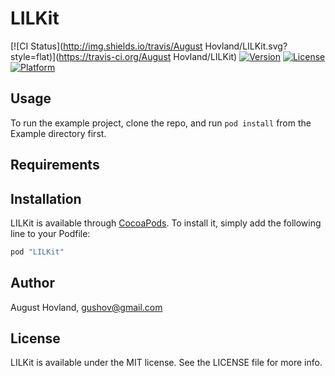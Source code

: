 # LILKit

[![CI Status](http://img.shields.io/travis/August Hovland/LILKit.svg?style=flat)](https://travis-ci.org/August Hovland/LILKit)
[![Version](https://img.shields.io/cocoapods/v/LILKit.svg?style=flat)](http://cocoapods.org/pods/LILKit)
[![License](https://img.shields.io/cocoapods/l/LILKit.svg?style=flat)](http://cocoapods.org/pods/LILKit)
[![Platform](https://img.shields.io/cocoapods/p/LILKit.svg?style=flat)](http://cocoapods.org/pods/LILKit)

## Usage

To run the example project, clone the repo, and run `pod install` from the Example directory first.

## Requirements

## Installation

LILKit is available through [CocoaPods](http://cocoapods.org). To install
it, simply add the following line to your Podfile:

```ruby
pod "LILKit"
```

## Author

August Hovland, gushov@gmail.com

## License

LILKit is available under the MIT license. See the LICENSE file for more info.
